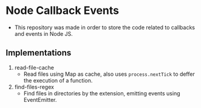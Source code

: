 # Node Callback Events

- This repository was made in order to store the code related to callbacks and events in Node JS.


## Implementations

 1. read-file-cache
	- Read files using Map as cache, also uses `process.nextTick` to deffer the execution of a function. 
 2. find-files-regex
 	- Find files in directories by the extension, emitting events using EventEmitter. 

